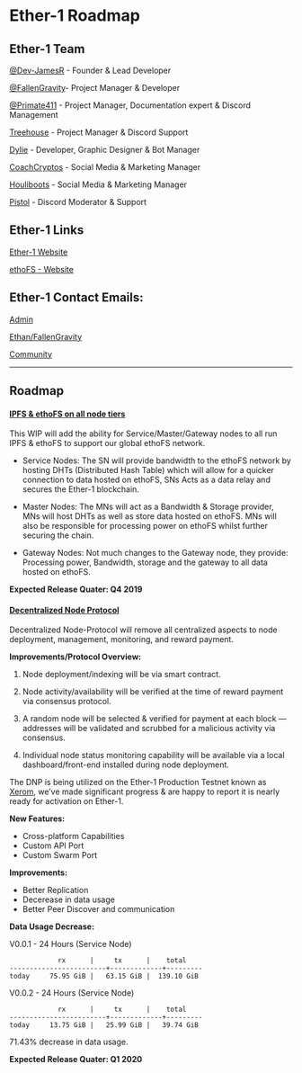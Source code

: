 # Ether-1 Roadmap

## Ether-1 Team

[@Dev-JamesR](https://github.com/Dev-JamesR) - Founder & Lead Developer

[@FallenGravity](https://github.com/fallengravity)- Project Manager & Developer

[@Primate411](https://github.com/Primate411) - Project Manager, Documentation expert & Discord Management 

[Treehouse](https://twitter.com/Cryptomark9) - Project Manager & Discord Support

[Dylie](https://github.com/dylie) - Developer, Graphic Designer & Bot Manager

[CoachCryptos](https://twitter.com/CoachCryptos) - Social Media & Marketing Manager

[Houliboots](https://twitter.com/Top5Global) - Social Media & Marketing Manager

[Pistol](https://twitter.com/pistolcrypt) - Discord Moderator & Support

## Ether-1 Links

[Ether-1 Website](https://ether1.org)

[ethoFS - Website](https://beta.ethofs.com)

## Ether-1 Contact Emails:

[Admin](mailto:admin@ether1.org)

[Ethan/FallenGravity](mailto:ethan@ether1.org)

[Community](mailto:community@ether1.org)

---

## Roadmap

#### [IPFS & ethoFS on all node tiers](https://github.com/Ether1Project/ether1-node-scripts/pull/4) 

This WIP will add the ability for Service/Master/Gateway nodes to all run IPFS & ethoFS to support our global ethoFS network.

- Service Nodes: The SN will provide bandwidth to the ethoFS network by hosting DHTs (Distributed Hash Table) which will allow for a quicker connection to data hosted on ethoFS, SNs Acts as a data relay and secures the Ether-1 blockchain.

- Master Nodes: The MNs will act as a Bandwidth & Storage provider, MNs will host DHTs as well as store data hosted on ethoFS. MNs will also be responsible for processing power on ethoFS whilst further securing the chain.

- Gateway Nodes: Not much changes to the Gateway node, they provide: Processing power, Bandwidth, storage and the gateway to all data hosted on ethoFS.

**Expected Release Quater: Q4 2019**

#### [Decentralized Node Protocol](https://github.com/Ether1Project/Ether1/pull/10)

Decentralized Node-Protocol will remove all centralized aspects to node deployment, management, monitoring, and reward payment.

**Improvements/Protocol Overview:**

1. Node deployment/indexing will be via smart contract.

2. Node activity/availability will be verified at the time of reward payment via consensus protocol.

3. A random node will be selected & verified for payment at each block — addresses will be validated and scrubbed for a malicious activity via consensus.

4. Individual node status monitoring capability will be available via a local dashboard/front-end installed during node deployment.

The DNP is being utilized on the Ether-1 Production Testnet known as [Xerom](https://xerom.org), we’ve made significant progress & are happy to report it is nearly ready for activation on Ether-1.

**New Features:**
- Cross-platform Capabilities
- Custom API Port
- Custom Swarm Port

**Improvements:**
- Better Replication 
- Decerease in data usage
- Better Peer Discover and communication 

**Data Usage Decrease:**

V0.0.1 - 24 Hours (Service Node)
```
            rx      |     tx      |    total    
------------------------+-------------+---------
today     75.95 GiB |   63.15 GiB |  139.10 GiB 
```

V0.0.2 - 24 Hours (Service Node)
```
            rx      |     tx      |    total    
------------------------+-------------+---------
today     13.75 GiB |   25.99 GiB |   39.74 GiB 
```

71.43% decrease in data usage.

**Expected Release Quater: Q1 2020**

